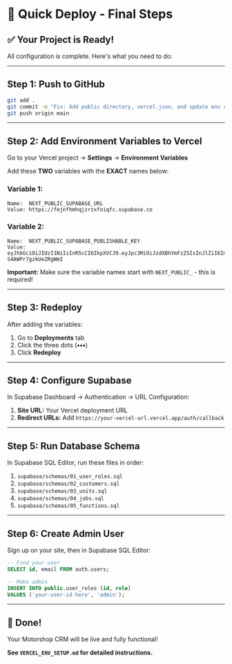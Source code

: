 # 🚀 Quick Deploy - Final Steps

## ✅ Your Project is Ready!

All configuration is complete. Here's what you need to do:

---

## Step 1: Push to GitHub

```bash
git add .
git commit -m "Fix: Add public directory, vercel.json, and update env config"
git push origin main
```

---

## Step 2: Add Environment Variables to Vercel

Go to your Vercel project → **Settings** → **Environment Variables**

Add these **TWO** variables with the **EXACT** names below:

### Variable 1:
```
Name:  NEXT_PUBLIC_SUPABASE_URL
Value: https://fejnfhmhqjzrzxfoiqfc.supabase.co
```

### Variable 2:
```
Name:  NEXT_PUBLIC_SUPABASE_PUBLISHABLE_KEY
Value: eyJhbGciOiJIUzI1NiIsInR5cCI6IkpXVCJ9.eyJpc3MiOiJzdXBhYmFzZSIsInJlZiI6ImZlam5maG1ocWp6cnp4Zm9pcWZjIiwicm9sZSI6ImFub24iLCJpYXQiOjE3NjE2NjY1OTcsImV4cCI6MjA3NzI0MjU5N30.T7oVC7Q28qgSncC_MOr5NX5F-S4AWPr7gzkUeZRgWmI
```

**Important:** Make sure the variable names start with `NEXT_PUBLIC_` - this is required!

---

## Step 3: Redeploy

After adding the variables:
1. Go to **Deployments** tab
2. Click the three dots (**•••**)
3. Click **Redeploy**

---

## Step 4: Configure Supabase

In Supabase Dashboard → Authentication → URL Configuration:

1. **Site URL:** Your Vercel deployment URL
2. **Redirect URLs:** Add `https://your-vercel-url.vercel.app/auth/callback`

---

## Step 5: Run Database Schema

In Supabase SQL Editor, run these files in order:
1. `supabase/schemas/01_user_roles.sql`
2. `supabase/schemas/02_customers.sql`
3. `supabase/schemas/03_units.sql`
4. `supabase/schemas/04_jobs.sql`
5. `supabase/schemas/05_functions.sql`

---

## Step 6: Create Admin User

Sign up on your site, then in Supabase SQL Editor:

```sql
-- Find your user
SELECT id, email FROM auth.users;

-- Make admin
INSERT INTO public.user_roles (id, role) 
VALUES ('your-user-id-here', 'admin');
```

---

## 🎉 Done!

Your Motorshop CRM will be live and fully functional!

**See `VERCEL_ENV_SETUP.md` for detailed instructions.**

